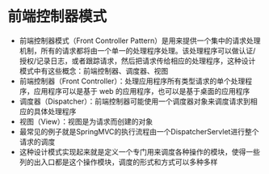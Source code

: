 # 前端控制器模式
- 前端控制器模式（Front Controller Pattern）是用来提供一个集中的请求处理机制，所有的请求都将由一个单一的处理程序处理。该处理程序可以做认证/授权/记录日志，或者跟踪请求，然后把请求传给相应的处理程序，这种设计模式中有这些概念：前端控制器、调度器、视图
- 前端控制器（Front Controller）：处理应用程序所有类型请求的单个处理程序，应用程序可以是基于 web 的应用程序，也可以是基于桌面的应用程序
- 调度器（Dispatcher）：前端控制器可能使用一个调度器对象来调度请求到相应的具体处理程序
- 视图（View）：视图是为请求而创建的对象
- 最常见的例子就是SpringMVC的执行流程由一个DispatcherServlet进行整个请求的调度
- 这种设计模式实现起来就是定义一个专门用来调度各种操作的模块，使得一些列的出入口都是这个操作模块，调度的形式和方式可以多种多样